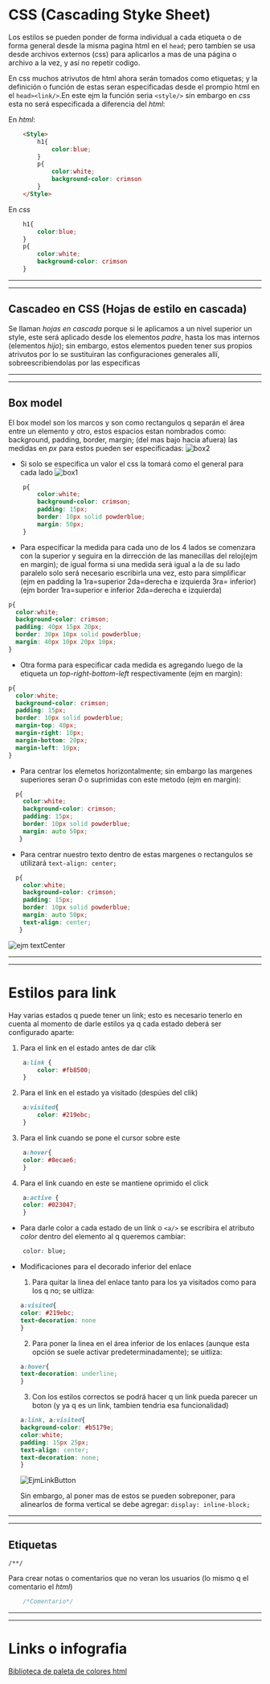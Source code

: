 # CSS (Cascading Styke Sheet)
Los estilos se pueden ponder de forma individual a cada etiqueta o de forma general desde la misma pagina html en el `head`; pero tambíen se usa desde archivos externos (css) para aplicarlos a mas de una página o archivo a la vez, y así no repetir codigo.

En css muchos atrivutos de html ahora serán tomados como etiquetas; y la definición o función de estas seran especificadas desde el prompio html en el `head><link/>`.En este ejm la función seria `<style/>` sin embargo en *css* esta no será especificada a diferencia del *html*:

En *html*:

```html
    <Style>
        h1{
            color:blue;
        }
        p{
            color:white;
            background-color: crimson
        }
    </Style>
```
En *css*
```css
    h1{
        color:blue;
    }
    p{
        color:white;
        background-color: crimson
    }
```
---
---
## Cascadeo en CSS (Hojas de estilo en cascada)

Se llaman *hojas en cascada* porque si le aplicamos a un nivel superior un style, este será aplicado desde los elementos *padre*, hasta los mas internos (elementos *hijo*); sin embargo, estos elementos pueden tener sus propios atrivutos por lo se sustituiran las configuraciones generales allí, sobreescribiendolas por las especificas 

---
---
## Box model

El box model son los marcos y son como rectangulos q separán el área entre un elemento y otro, estos espacios estan nombrados como: background, padding, border, margin; (del mas bajo hacia afuera) las medidas en *px* para estos pueden ser especificadas:
 ![box2](iman/box%20en%20la%20ventana.jpeg)
 
 
  * Si solo se especifica un valor el css la tomará como el general para cada lado
  ![box1](iman/box%20model.png)
```css
    p{
        color:white;
        background-color: crimson;
        padding: 15px;
        border: 10px solid powderblue;
        margin: 50px;
    }
```
  * Para especificar la medida para cada uno de los 4 lados se comenzara con la superior y seguira en la dirrección de las manecillas del reloj(ejm en margin); de igual forma si una medida será igual a la de su lado paralelo solo será necesario escribirla una vez, esto para simplificar (ejm en padding la 1ra=superior 2da=derecha e izquierda 3ra= inferior)(ejm border 1ra=superior e inferior 2da=derecha e izquierda)
  ```css
  p{
    color:white;
    background-color: crimson;
    padding: 40px 15px 20px;
    border: 30px 10px solid powderblue;
    margin: 40px 10px 20px 10px;
  }
  ```
  
  * Otra forma para especificar cada medida es agregando luego de la etiqueta un *top-right-bottom-left* respectivamente (ejm en margin): 

  ```css
  p{
    color:white;
    background-color: crimson;
    padding: 15px;
    border: 10px solid powderblue;
    margin-top: 40px;
    margin-right: 10px;
    margin-bottom: 20px;
    margin-left: 10px;
  }
  ```
  * Para centrar los elemetos horizontalmente; sin embargo las margenes superiores seran *0* o suprimidas con este metodo (ejm en margin):

```css
  p{
    color:white;
    background-color: crimson;
    padding: 15px;
    border: 10px solid powderblue;
    margin: auto 50px; 
   }
```

  * Para centrar nuestro texto dentro de estas margenes o rectangulos se utilizará `text-align: center;`

```css
  p{
    color:white;
    background-color: crimson;
    padding: 15px;
    border: 10px solid powderblue;
    margin: auto 50px; 
    text-align: center;
   }
```
![ejm textCenter](iman/text%20center.png)

---
---
# Estilos para link

Hay varias estados q puede tener un link; esto es necesario tenerlo en cuenta al momento de darle estilos ya q cada estado deberá ser configurado aparte:

1. Para el link en el estado antes de dar clik

```css
    a:link {
        color: #fb8500;
    }
```

2. Para el link en el estado ya visitado (despúes del clik)

```css
    a:visited{
        color: #219ebc;
    }
```

3. Para el link cuando se pone el cursor sobre este

```css
    a:hover{
    color: #8ecae6;
    }
```

4. Para el link cuando en este se mantiene oprimido el click

```css
    a:active {
    color: #023047;
    }
```
* Para darle color a cada estado de un link o `<a/>` se escribira el atributo *color* dentro del elemento al q queremos cambiar:
```css
    color: blue;
```

* Modificaciones para el decorado inferior del enlace
    1. Para quitar la linea del enlace tanto para los ya visitados como para los q no; se uitliza:
    ```css
    a:visited{
    color: #219ebc;
    text-decoration: none
    }
    ```
    2. Para poner la linea en el área inferior de los enlaces (aunque esta opción se suele activar predeterminadamente); se uitliza:
    ```css
    a:hover{
    text-decoration: underline;
    }
    ```
    3. Con los estilos correctos se podrá hacer q un link pueda parecer un boton (y ya q es un link, tambien tendria esa funcionalidad)
    ```css
    a:link, a:visited{
    background-color: #b5179e;
    color:white;
    padding: 15px 25px;
    text-align: center;
    text-decoration: none;
    }
    ```
    ![EjmLinkButton](iman/link%20style%20button.png)

    Sin embargo, al poner mas de estos se pueden sobreponer, para alinearlos de forma vertical se debe agregar: `display: inline-block;`



---
---
## Etiquetas

`/**/`

Para crear notas o comentarios que no veran los usuarios (lo mismo q el comentario el *html*)
```css
    /*Comentario*/
```
---
---
# Links o infografia

[Biblioteca de paleta de colores html](https://coolors.co/)